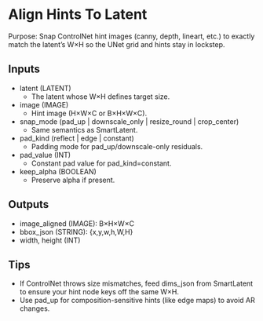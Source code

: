 # Align Hints To Latent

Purpose: Snap ControlNet hint images (canny, depth, lineart, etc.) to exactly match the latent’s W×H so the UNet grid and hints stay in lockstep.

## Inputs

- latent (LATENT)
  - The latent whose W×H defines target size.
- image (IMAGE)
  - Hint image (H×W×C or B×H×W×C).
- snap_mode (pad_up | downscale_only | resize_round | crop_center)
  - Same semantics as SmartLatent.
- pad_kind (reflect | edge | constant)
  - Padding mode for pad_up/downscale-only residuals.
- pad_value (INT)
  - Constant pad value for pad_kind=constant.
- keep_alpha (BOOLEAN)
  - Preserve alpha if present.

## Outputs

- image_aligned (IMAGE): B×H×W×C
- bbox_json (STRING): {x,y,w,h,W,H}
- width, height (INT)

## Tips

- If ControlNet throws size mismatches, feed dims_json from SmartLatent to ensure your hint node keys off the same W×H.
- Use pad_up for composition-sensitive hints (like edge maps) to avoid AR changes.
